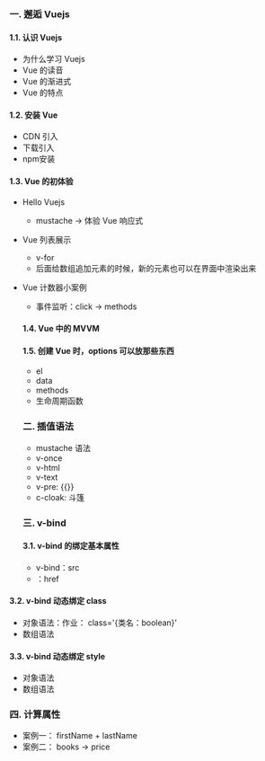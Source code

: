 ### 一. 邂逅 Vuejs
#### 1.1. 认识 Vuejs
- 为什么学习 Vuejs
- Vue 的读音
- Vue 的渐进式
- Vue 的特点

#### 1.2. 安装 Vue
- CDN 引入
- 下载引入
- npm安装

#### 1.3. Vue 的初体验
- Hello Vuejs
  - mustache -> 体验 Vue 响应式
- Vue 列表展示
  - v-for
  - 后面给数组追加元素的时候，新的元素也可以在界面中渲染出来
- Vue 计数器小案例  
  - 事件监听：click -> methods

  #### 1.4. Vue 中的 MVVM
  
  #### 1.5. 创建 Vue 时，options 可以放那些东西
  - el
  - data
  - methods
  - 生命周期函数

  
  ### 二. 插值语法
  - mustache 语法
  - v-once
  - v-html
  - v-text
  - v-pre: {{}}
  - c-cloak: 斗篷

  ### 三. v-bind 
  #### 3.1. v-bind 的绑定基本属性
	- v-bind：src
	- ：href

#### 3.2. v-bind 动态绑定 class
- 对象语法：作业： class='{类名：boolean}'
- 数组语法

#### 3.3. v-bind 动态绑定 style
- 对象语法
- 数组语法

### 四. 计算属性
- 案例一： firstName + lastName
- 案例二： books -> price
